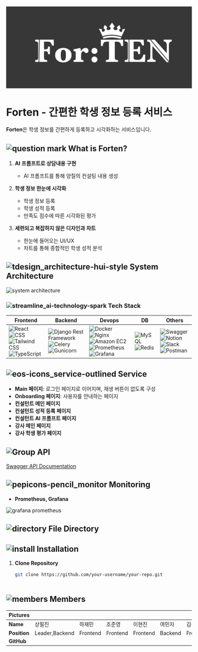 ![Forten](forten.png)
# Forten - 간편한 학생 정보 등록 서비스

**Forten**은 학생 정보를 간편하게 등록하고 시각화하는 서비스입니다.

##   ![question mark](https://github.com/Techeer-H/frontend/assets/154998592/b3e937fd-cb98-4400-be3b-3ca8542fe033)   What is Forten?

1. **AI 프롬프트로 상담내용 구현**
   - AI 프롬프트를 통해 양질의 컨설팅 내용 생성

2. **학생 정보 한눈에 시각화**
   - 학생 정보 등록
   - 학생 성적 등록
   - 만족도 점수에 따른 시각화된 평가

3. **세련되고 복잡하지 않은 디자인과 차트**
   - 한눈에 들어오는 UI/UX
   - 차트를 통해 종합적인 학생 성적 분석

##  ![tdesign_architecture-hui-style](https://github.com/Techeer-H/frontend/assets/154998592/aee4f92b-c1bb-4558-9f2c-94071936006d) System Architecture
![system architecture](https://github.com/Techeer-H/frontend/assets/154998592/cd5dadf1-14b7-44a9-91ad-eabc9ee07b43)


### ![streamline_ai-technology-spark](https://github.com/Techeer-H/frontend/assets/154998592/0568ce89-f706-4d9d-8821-2fa3d88c3c68) Tech Stack
| Frontend | Backend | Devops | DB | Others |
| --- | --- | --- | --- | --- |
| ![React](https://img.shields.io/badge/react-444444?style=for-the-badge&logo=react) ![CSS](https://img.shields.io/badge/CSS-1572B6?style=for-the-badge&logo=css3&logoColor=white) ![Tailwind CSS](https://img.shields.io/badge/Tailwind_CSS-38B2AC?style=for-the-badge&logo=tailwind-css&logoColor=white) ![TypeScript](https://img.shields.io/badge/TypeScript-007ACC?style=for-the-badge&logo=typescript&logoColor=white) | ![Django Rest Framework](https://img.shields.io/badge/Django_Rest_Framework-092E20?style=for-the-badge&logo=django&logoColor=white) ![Celery](https://img.shields.io/badge/Celery-37814A?style=for-the-badge&logo=celery&logoColor=white) ![Gunicorn](https://img.shields.io/badge/Gunicorn-366B9E?style=for-the-badge&logo=gunicorn&logoColor=white) | ![Docker](https://img.shields.io/badge/Docker-2496ED?style=for-the-badge&logo=docker&logoColor=white) ![Nginx](https://img.shields.io/badge/Nginx-269539?style=for-the-badge&logo=nginx&logoColor=white) ![Amazon EC2](https://img.shields.io/badge/Amazon_EC2-232F3E?style=for-the-badge&logo=amazon-aws&logoColor=white) ![Prometheus](https://img.shields.io/badge/Prometheus-E6522C?style=for-the-badge&logo=prometheus&logoColor=white) ![Grafana](https://img.shields.io/badge/Grafana-F46800?style=for-the-badge&logo=grafana&logoColor=white) | ![MySQL](https://img.shields.io/badge/MySQL-4479A1?style=for-the-badge&logo=mysql&logoColor=white) ![Redis](https://img.shields.io/badge/Redis-DC382D?style=for-the-badge&logo=redis&logoColor=white) | ![Swagger](https://img.shields.io/badge/Swagger-85EA2D?style=for-the-badge&logo=swagger&logoColor=black) ![Notion](https://img.shields.io/badge/Notion-000000?style=for-the-badge&logo=notion&logoColor=white) ![Slack](https://img.shields.io/badge/Slack-4A154B?style=for-the-badge&logo=slack&logoColor=white) ![Postman](https://img.shields.io/badge/Postman-FF6C37?style=for-the-badge&logo=postman&logoColor=white) |

## ![eos-icons_service-outlined](https://github.com/Techeer-H/frontend/assets/154998592/5dea5822-e787-4100-bdfe-b359caddd3ce) Service

- **Main 페이지**: 로그인 페이지로 이어지며, 재생 버튼이 없도록 구성
- **Onboarding 페이지**: 사용자를 안내하는 페이지
- **컨설턴트 메인 페이지**
- **컨설턴트 성적 등록 페이지**
- **컨설턴트 AI 프롬프트 페이지**
- **강사 메인 페이지**
- **강사 학생 평가 페이지**

## ![Group](https://github.com/Techeer-H/frontend/assets/154998592/4aa7e8d5-099f-4bd0-9455-b127646b654d) API

[Swagger API Documentation](http://3.37.41.244:8000/swagger/ )

## ![pepicons-pencil_monitor](https://github.com/Techeer-H/frontend/assets/154998592/b2cec25a-9d0b-41f4-ac03-44de4c84dfd8) Monitoring

- **Prometheus, Grafana**
  
![grafana prometheus](https://github.com/Techeer-H/frontend/assets/154998592/c2c52003-1324-4eb5-907b-e7d293f0497e)


## ![directory](https://github.com/Techeer-H/frontend/assets/154998592/95e1c926-87ef-4cf5-8ca2-d2bd0d3a4305) File Directory




## ![install](https://github.com/Techeer-H/frontend/assets/154998592/e2d7d867-e386-44a7-9ff7-a4f7d25559a4) Installation

1. **Clone Repository**
   ```bash
   git clone https://github.com/your-username/your-repo.git

   

## ![members](https://github.com/Techeer-H/frontend/assets/154998592/53911adc-8e1d-480c-8d69-726e6ac83988) Members


| **Pictures**  | |  | |  |  |  |
|---------------|------------|------------|------------|------------|------------|------------|
| **Name**      | 상필진     | 하재민     | 조준영     | 이현진     | 여민지     | 김준범     |
| **Position**  | Leader,Backend   | Frontend    | Frontend   | Frontend   | Backend    | Frontend   |
| **GitHub**    |            |           |             |            |            |            |


